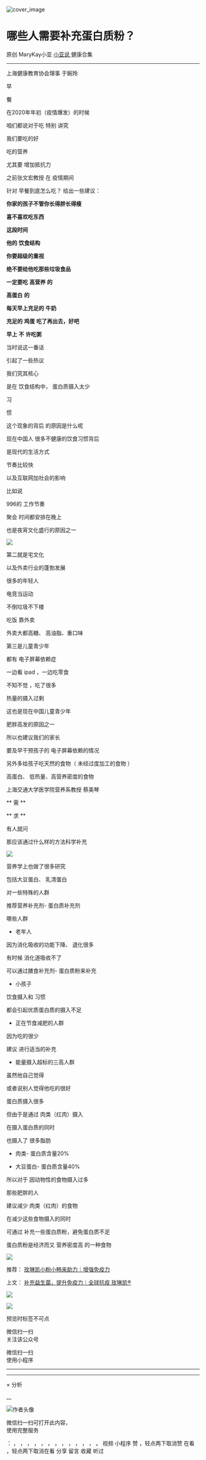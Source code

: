 ![cover_image](https://mmbiz.qlogo.cn/mmbiz_jpg/A8SKDch4cJF1OvAZqza5rHYx8X2ZBiahxib02icqHBVj6vqTfsjnmBfbMXgenbMX2Ziah3iafBQKA1k6GeBQaZnicaBw/0?wx_fmt=jpeg)

#  哪些人需要补充蛋白质粉？

原创  MaryKay小亚  [ 小亚说 ](https://mp.weixin.qq.com/mp/appmsgalbum?__biz=MzUxNDAwNTk0MQ==&action=getalbum&album_id=1708249854717526017#wechat_redirect) 健康合集

__ _ _ _ _

上海健康教育协会理事 于婉玲  

早  

餐

  

在2020年年初（疫情爆发）的时候

  

咱们都说对于吃  特别  讲究

  

我们要吃的好

  

吃的营养

  

尤其要  增加抵抗力

  

之前张文宏教授  在  疫情期间

  

针对  早餐到底怎么吃？  给出一些建议：

  

**你家的孩子不管你长得胖长得瘦**

  

**喜不喜欢吃东西**

  

**这段时间**

  

**他的** **饮食结构**

  

**你要超级的重视**

  

**绝不要给他吃那些垃圾食品**

  

**一定要吃** **高营养** **的**

  

**高蛋白** **的**

  

**每天早上充足的** **牛奶**

  

**充足的** **鸡蛋** **吃了再出去，好吧**

  

**早上** **不** **许吃粥**

  

当时说这一番话

  

引起了一些热议

  

我们究其核心

  

是在  饮食结构中，  蛋白质摄入太少

  

习

惯

  

这个现象的背后  的原因是什么呢

  

现在中国人  很多不健康的饮食习惯背后

  

是现代的生活方式

  

节奏比较快

  

以及互联网加社会的影响

  

比如说

  

996的  工作节奏

  

聚会  时间都安排在晚上

  

也是夜宵文化盛行的原因之一

  

![](https://mmbiz.qpic.cn/mmbiz_jpg/A8SKDch4cJF1OvAZqza5rHYx8X2ZBiahx6yI0XZ5LPS2eicyX1eqTYEbhmX0IyqGSIZt4yalnibeN5Eorib7XP3Vtw/640?wx_fmt=jpeg)

  

第二就是宅文化

  

以及外卖行业的蓬勃发展

  

很多的年轻人

  

电竞当运动

  

不倒垃圾不下楼

  

吃饭  靠外卖

  

外卖大都高糖、  高油脂、重口味

  

第三是儿童青少年

  

都有  电子屏幕依赖症

  

一边看 ipad ，一边吃零食

  

不知不觉 ，吃了很多

  

热量的摄入过剩

  

这也是现在中国儿童青少年

  

肥胖高发的原因之一

  

所以也建议我们的家长

  

要及早干预孩子的  电子屏幕依赖的情况

  

另外多给孩子吃天然的食物（  未经过度加工的食物  ）

  

高蛋白、  低热量、高营养密度的食物

  

上海交通大学医学院营养系教授 蔡美琴

** 需  **

** 求  **

  

有人就问  

  

那应该通过什么样的方法科学补充

  

![](https://mmbiz.qpic.cn/mmbiz_jpg/A8SKDch4cJF1OvAZqza5rHYx8X2ZBiahxRLhhYNee2GkYv4rz5WvFFKhku9eyiagibldeKAQ9QbxfVVNiaxpMuthvA/640?wx_fmt=jpeg)

  

  

营养学上也做了很多研究

  

包括大豆蛋白、  乳清蛋白

  

对一些特殊的人群

  

推荐营养补充剂-  蛋白质补充剂

  

哪些人群

  

  * 老年人 

  

因为消化吸收的功能下降、  退化很多

  

有时候  消化道吸收不了

  

可以通过膳食补充剂-  蛋白质粉来补充

  

  * 小孩子 

  

饮食摄入和  习惯

  

都会引起优质蛋白质的摄入不足

  

  * 正在节食减肥的人群 

  

因为吃的很少

  

建议  进行适当的补充

  

  * 能量摄入超标的三高人群   

  

虽然他自己觉得

  

或者说别人觉得他吃的很好

  

蛋白质摄入很多

  

但由于是通过  肉类（红肉）摄入

  

在摄入蛋白质的同时

  

也摄入了  很多脂肪

  

  * 肉类-  蛋白质含量20% 

  

  * 大豆蛋白-  蛋白质含量40% 

  

所以对于  因动物性的食物摄入过多

  

那些肥胖的人

  

建议减少  肉类（红肉）的食物

  

在减少这些食物摄入的同时

  

可通过  补充一些蛋白质粉，避免蛋白质不足

  

蛋白质粉是经济而又  营养密度高  的一种食物

  

![](https://mmbiz.qpic.cn/mmbiz_jpg/A8SKDch4cJF1OvAZqza5rHYx8X2ZBiahxQSqW5iaMdj7OJPAOuxxzzR9YYdcFhU1fdlHrmxsxv4XZXCQNYXUc0sw/640?wx_fmt=jpeg)

  

推荐： [ 玫琳凯小粉小畅来助力｜增强免疫力
](http://mp.weixin.qq.com/s?__biz=MzUxNDAwNTk0MQ==&mid=2247484568&idx=2&sn=8d9cacdb756c60e2de7435cef427ee6a&chksm=f94dca42ce3a435412c861f28505c8c95f3b8ca7ad0082ec6b220193de80ba0619bc9de5747e&scene=21#wechat_redirect)  

上文： [ 补充益生菌，提升免疫力｜全球抗疫 玫琳凯®
](http://mp.weixin.qq.com/s?__biz=MzUxNDAwNTk0MQ==&mid=2247484596&idx=1&sn=1b099cbec04ea5712238d6f50bfed18b&chksm=f94dca6ece3a43783b56a22219663f16d9aa72c6ce847239f7072533eb36146b57394a0223cf&scene=21#wechat_redirect)

![](https://mmbiz.qpic.cn/mmbiz_gif/b96CibCt70iaZ7Bia3Wm91cEuWhERXfCYjTia9tf7aMjVBNRETSa2NpGjCV6tyNvgCLos8LBgwEgxcwaIw8zdOsG7A/640?wx_fmt=gif)

![](https://mmbiz.qpic.cn/mmbiz_jpg/A8SKDch4cJEicCnqTxiatgGquhIicZ1wJ1Dth5YOOzoYV7U4N3HmiaO0vVAzjOpBVdtF0gnL632Fc7HqiaDmgveQDEw/640?wx_fmt=jpeg)

  

预览时标签不可点

微信扫一扫  
关注该公众号



微信扫一扫  
使用小程序

****



****



×  分析

__

![作者头像](http://mmbiz.qpic.cn/mmbiz_png/A8SKDch4cJE0KicTMyrVCx3VLqEgic5sJ1V5QeGZTibG9GLZlSCXSj5ByXNkib5PBrZVMkI41KKxgwE1K9gfypUeRg/0?wx_fmt=png)

微信扫一扫可打开此内容，  
使用完整服务

：  ，  ，  ，  ，  ，  ，  ，  ，  ，  ，  ，  ，  。  视频  小程序  赞  ，轻点两下取消赞  在看  ，轻点两下取消在看
分享  留言  收藏  听过

